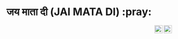 <div align='center'><h1> जय माता दी (JAI MATA DI) :pray:</h1></div>
<div align="center">
</a><a href="https://www.linkedin.com/in/sergey-ukolov" target="_blank" rel="nofollow"><img align="right" alt="Keshav's Linkdein" width="22px" src="https://img.icons8.com/color/48/000000/linkedin-2--v2.png" /></a><a href="https://www.instagram.com/ukolov_93" target="_blank" rel="nofollow"><img align="right" alt="Keshav's Insta" width="22px" src="https://img.icons8.com/color/48/000000/instagram-new--v2.png" /></a>
</div>
